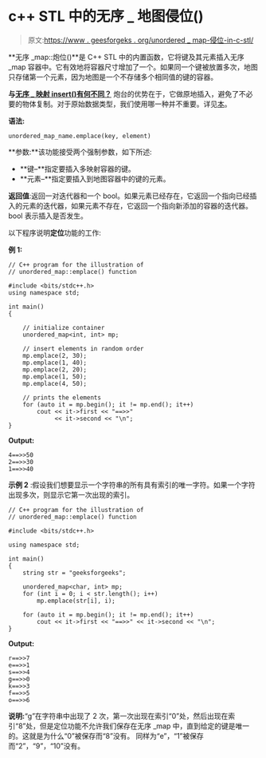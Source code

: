 # c++ STL 中的无序 _ 地图侵位()

> 原文:[https://www . geesforgeks . org/unordered _ map-侵位-in-c-stl/](https://www.geeksforgeeks.org/unordered_map-emplace-in-c-stl/)

**无序 _map::炮位()**是 C++ STL 中的内置函数，它将键及其元素插入无序 _map 容器中。它有效地将容器尺寸增加了一个。如果同一个键被放置多次，地图只存储第一个元素，因为地图是一个不存储多个相同值的键的容器。

**与[无序 _ 映射 insert()有何不同？](https://www.geeksforgeeks.org/unordered_map-insert-in-c-stl/)**
炮台的优势在于，它做原地插入，避免了不必要的物体复制。对于原始数据类型，我们使用哪一种并不重要。详见[本](https://www.geeksforgeeks.org/emplace-vs-insert-c-stl/)。

**语法:**

```
unordered_map_name.emplace(key, element)

```

**参数:**该功能接受两个强制参数，如下所述:

*   **键–**指定要插入多映射容器的键。
*   **元素–**指定要插入到地图容器中的键的元素。

**返回值**:返回一对迭代器和一个 bool。如果元素已经存在，它返回一个指向已经插入的元素的迭代器，如果元素不存在，它返回一个指向新添加的容器的迭代器。bool 表示插入是否发生。

以下程序说明**定位**功能的工作:

**例 1:**

```
// C++ program for the illustration of
// unordered_map::emplace() function

#include <bits/stdc++.h>
using namespace std;

int main()
{

    // initialize container
    unordered_map<int, int> mp;

    // insert elements in random order
    mp.emplace(2, 30);
    mp.emplace(1, 40);
    mp.emplace(2, 20);
    mp.emplace(1, 50);
    mp.emplace(4, 50);

    // prints the elements
    for (auto it = mp.begin(); it != mp.end(); it++)
        cout << it->first << "==>>"
             << it->second << "\n";
}
```

**Output:**

```
4==>>50
2==>>30
1==>>40

```

**示例 2** :假设我们想要显示一个字符串的所有具有索引的唯一字符。如果一个字符出现多次，则显示它第一次出现的索引。

```
// C++ program for the illustration of
// unordered_map::emplace() function

#include <bits/stdc++.h>

using namespace std;

int main()
{
    string str = "geeksforgeeks";

    unordered_map<char, int> mp;
    for (int i = 0; i < str.length(); i++)
        mp.emplace(str[i], i);

    for (auto it = mp.begin(); it != mp.end(); it++)
        cout << it->first << "==>>" << it->second << "\n";
}
```

**Output:**

```
r==>>7
e==>>1
s==>>4
g==>>0
k==>>3
f==>>5
o==>>6

```

**说明:**“g”在字符串中出现了 2 次，第一次出现在索引“0”处，然后出现在索引“8”处，但是定位功能不允许我们保存在无序 _map 中，直到给定的键是唯一的。这就是为什么“0”被保存而“8”没有。
同样为“e”，“1”被保存而“2”，“9”，“10”没有。